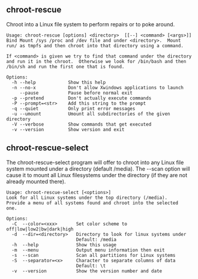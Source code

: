 ## chroot-rescue

Chroot into a Linux file system to perform repairs or to poke
around.

```
Usage: chroot-rescue [options] <directory>  [[--] <command> [<args>]]
Bind Mount /sys /proc and /dev file and under <directory>.  Mount
run/ as tmpfs and then chroot into that directory using a command.

If <command> is given we try to find that command under the directory
and run it in the chroot.  Otherwise we look for /bin/bash and then
/bin/sh and run the first one that is found.

Options:
  -h --help            Show this help
  -n --no-x            Don't allow Xwindows applications to launch
     --pause           Pause before normal exit
  -p --pretend         Don't actually execute commands
  -P --prompt=<str>    Add this string to the prompt
  -q --quiet           Only print error messages
  -u --umount          Umount all subdirectories of the given directory
  -V --verbose         Show commands that get executed
  -v --version         Show version and exit

```

## chroot-rescue-select

The chroot-rescue-select program will offer to chroot into any
Linux file system mounted under a directory (default /media).
The --scan option will cause it to mount all Linux filesystems
under the directory (if they are not already mounted there).


```
Usage: chroot-rescue-select [<options>]
Look for all Linux systems under the top directory (/media).
Provide a menu of all systems found and chroot into the selected
one.

Options:
  -C  --color=<xxx>       Set color scheme to off|low|low2|bw|dark|high
  -d  --dir=<directory>   Directory to look for linux systems under
                          Default: /media
  -h  --help              Show this usage
  -m  --menu              Output menu information then exit
  -s  --scan              Scan all partitions for Linux systems
  -S  --separator=<x>     Character to separate columns of data
                          Default: \t
  -v  --version           Show the version number and date
```
